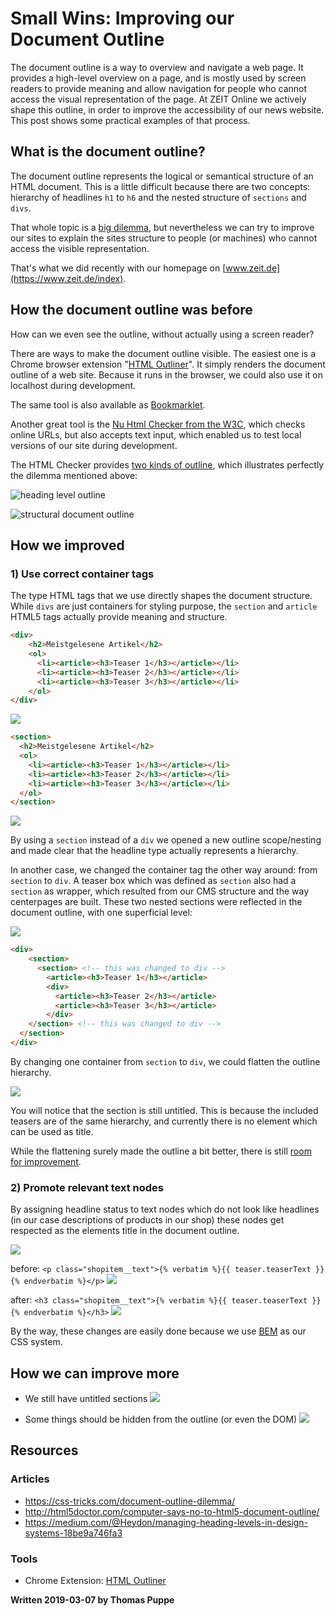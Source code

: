 # Small Wins: Improving our Document Outline

The document outline is a way to overview and navigate a web page. It provides a high-level overview on a page, and is mostly used by screen readers to provide meaning and allow navigation for people who cannot access the visual representation of the page. At ZEIT Online we actively shape this outline, in order to improve the accessibility of our news website. This post shows some practical examples of that process.
<!-- more -->
## What is the document outline?

The document outline represents the logical or semantical structure of an HTML document. This is a little difficult because there are two concepts: hierarchy of headlines `h1` to `h6` and the nested structure of `sections` and `divs`.

That whole topic is a [big dilemma](https://css-tricks.com/document-outline-dilemma/), but nevertheless we can try to improve our sites to explain the sites structure to people (or machines) who cannot access the visible representation.

That's what we did recently with our homepage on [www.zeit.de](https://www.zeit.de/index).


## How the document outline was before

How can we even see the outline, without actually using a screen reader?

There are ways to make the document outline visible. The easiest one is a Chrome browser extension "[HTML Outliner](https://chrome.google.com/webstore/detail/html5-outliner/afoibpobokebhgfnknfndkgemglggomo)". It simply renders the document outline of a web site. Because it runs in the browser, we could also use it on localhost during development.

The same tool is also available as [Bookmarklet](https://h5o.github.io/bookmarklet.html).

Another great tool is the [Nu Html Checker from the W3C](https://validator.w3.org/nu/), which checks online URLs, but also accepts text input, which enabled us to test local versions of our site during development.

The HTML Checker provides [two kinds of outline](https://validator.w3.org/nu/?showoutline=yes&doc=https%3A%2F%2Fwww.zeit.de%2Findex), which illustrates perfectly the dilemma mentioned above:

![heading level outline](./images/document-outline/w3c-outline-example-headings.png)

![structural document outline](./images/document-outline/w3c-outline-example-structure.png)


## How we improved

### 1) Use correct container tags

The type HTML tags that we use directly shapes the document structure. While `divs` are just containers for styling purpose, the `section` and `article` HTML5 tags actually provide meaning and structure.

```html
<div>
    <h2>Meistgelesene Artikel</h2>
    <ol>
      <li><article><h3>Teaser 1</h3></article></li>
      <li><article><h3>Teaser 2</h3></article></li>
      <li><article><h3>Teaser 3</h3></article></li>
    </ol>
</div>
```
![](./images/document-outline/containertag-section-before.png)

```html
<section>
  <h2>Meistgelesene Artikel</h2>
  <ol>
    <li><article><h3>Teaser 1</h3></article></li>
    <li><article><h3>Teaser 2</h3></article></li>
    <li><article><h3>Teaser 3</h3></article></li>
  </ol>
</section>
```
![](./images/document-outline/containertag-section-after.png)

By using a `section` instead of a `div` we opened a new outline scope/nesting and made clear that the headline type actually represents a hierarchy.

In another case, we changed the container tag the other way around: from `section` to `div`. A teaser box which was defined as `section` also had a `section` as wrapper, which resulted from our CMS structure and the way centerpages are built. These two nested sections were reflected in the document outline, with one superficial level:

![](./images/document-outline/containertag-flatten-before.png)

```html
<div>
    <section>
      <section> <!-- this was changed to div -->
        <article><h3>Teaser 1</h3></article>
        <div>
          <article><h3>Teaser 2</h3></article>
          <article><h3>Teaser 3</h3></article>
        </div>
    </section> <!-- this was changed to div -->
  </section>
</div>
```

By changing one container from `section` to `div`, we could flatten the outline hierarchy.

![](./images/document-outline/containertag-flatten-after.png)

You will notice that the section is still untitled. This is because the included teasers are of the same hierarchy, and currently there is no element which can be used as title.

While the flattening surely made the outline a bit better, there is still [room for improvement](#how-we-can-improve-more).


### 2) Promote relevant text nodes

By assigning headline status to text nodes which do not look like headlines (in our case descriptions of products in our shop) these nodes get respected as the elements title in the document outline.

![](./images/document-outline/shop-screenshot.png)

before:
```<p class="shopitem__text">{% verbatim %}{{ teaser.teaserText }}{% endverbatim %}</p>```
![](./images/document-outline/shop-title-paragraph.png)

after:
```<h3 class="shopitem__text">{% verbatim %}{{ teaser.teaserText }}{% endverbatim %}</h3>```
![](./images/document-outline/shop-title-headline.png)

By the way, these changes are easily done because we use [BEM](https://blog.zeit.de/dev/block-element-modifier/) as our CSS system.


## How we can improve more


* We still have untitled sections
![](./images/document-outline/improvement-untitled-sections.png)

* Some things should be hidden from the outline (or even the DOM)
![](./images/document-outline/improvement-reloadbox.png)


## Resources

### Articles

- https://css-tricks.com/document-outline-dilemma/
- http://html5doctor.com/computer-says-no-to-html5-document-outline/
- https://medium.com/@Heydon/managing-heading-levels-in-design-systems-18be9a746fa3


### Tools

- Chrome Extension: [HTML Outliner](https://chrome.google.com/webstore/detail/html5-outliner/afoibpobokebhgfnknfndkgemglggomo)



__Written 2019-03-07 by Thomas Puppe__
